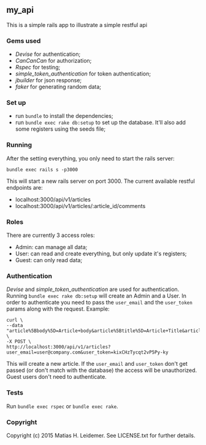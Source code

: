 ## my_api

This is a simple rails app to illustrate a simple restful api

### Gems used

- _Devise_ for authentication;
- _CanCanCan_ for authorization;
- _Rspec_ for testing;
- _simple_token_authentication_ for token authentication;
- _jbuilder_ for json response;
- _faker_ for generating random data;

### Set up

- run `bundle` to install the dependencies;
- run `bundle exec rake db:setup` to set up the database. It'll also add some registers using the seeds file;

### Running

After the setting everything, you only need to start the rails server:

```
bundle exec rails s -p3000
```

This will start a new rails server on port 3000. The current available restful endpoints are:

- localhost:3000/api/v1/articles
- localhost:3000/api/v1/articles/:article_id/comments

### Roles

There are currently 3 access roles:

- Admin: can manage all data;
- User: can read and create everything, but only update it's registers;
- Guest: can only read data;

### Authentication

_Devise_ and _simple_token_authentication_ are used for authentication. Running `bundle exec rake db:setup` will create an Admin and a User. In order to authenticate you need to pass the `user_email` and the `user_token` params along with the request. Example:

```
curl \
--data "article%5Bbody%5D=Article+body&article%5Btitle%5D=Article+Title&article%5Buser_id%5D=1" \
-X POST \
http://localhost:3000/api/v1/articles?user_email=user@company.com&user_token=kixCHzTycqt2vP5Py-ky
```

This will create a new article. If the `user_email` and `user_token` don't get passed (or don't match with the database) the access will be unauthorized. Guest users don't need to authenticate.

### Tests

Run `bundle exec rspec` or `bundle exec rake`.

### Copyright

Copyright (c) 2015 Matias H. Leidemer. See LICENSE.txt for further details.
